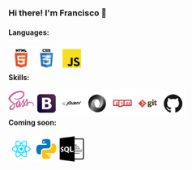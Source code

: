 ### Hi there! I'm Francisco 👋

<h4>Languages:</h4>
<a href="https://www.w3schools.com/html/default.asp">
  <img src="logos/html.svg" alt="img-html" width="50" title="HTML" align="left" />
</a>
<a href="https://www.w3schools.com/css/default.asp">
  <img src="logos/css.svg" alt="img-css" width="50" title="CSS" align="left" />
</a>
<a href="https://www.w3schools.com/js/default.asp">
  <img src="logos/javascript.svg" alt="img-javascript" width="50" title="JavaScript" align="left" />
</a>
<br/><br/>

<h4>Skills:</h4>
<a href="https://sass-lang.com/">
  <img src="logos/sass.svg" alt="img-sass" width="50" title="Sass" align="left" />
</a>
<a href="https://getbootstrap.com/">
  <img src="logos/boostrap.svg" alt="img-bootstrap" width="50" title="Bootstrap" align="left" />
</a>
<a href="https://jquery.com/">
  <img src="logos/jquery.svg" alt="img-jquery" width="50" title="jQuery" align="left" />
</a>
<a href="https://www.w3schools.com/js/js_json_intro.asp">
  <img src="logos/json.svg" alt="img-json" width="50" title="JSON" align="left" />
</a>
<a href="https://www.npmjs.com/">
  <img src="logos/npm.svg" alt="img-npm" width="50" title="npm" align="left" />
</a>
<a href="https://git-scm.com/">
  <img src="logos/git.svg" alt="img-git" width="50" title="Git" align="left" />
</a>
<a href="https://github.com/">
  <img src="logos/github.svg" alt="img-github" width="50" title="GitHub" align="left" />
</a>
<br/><br/>

<h4>Coming soon:</h4>
<a href="https://reactjs.org/">
  <img src="logos/react.svg" alt="img-react" width="50" title="React" align="left" />
</a>
<a href="https://www.python.org/">
  <img src="logos/python.svg" alt="img-python" width="50" title="Python" align="left" />
</a>
<a href="https://www.w3schools.com/sql/default.asp">
  <img src="logos/sql.svg" alt="img-sql" width="50" title="SQL" align="left" />
</a>

<!--
**franRappazzini/franRappazzini** is a ✨ _special_ ✨ repository because its `README.md` (this file) appears on your GitHub profile.

Here are some ideas to get you started:

- 🔭 I’m currently working on ...
- 🌱 I’m currently learning ...
- 👯 I’m looking to collaborate on ...
- 🤔 I’m looking for help with ...
- 💬 Ask me about ...
- 📫 How to reach me: ...
- 😄 Pronouns: ...
- ⚡ Fun fact: ...
-->
